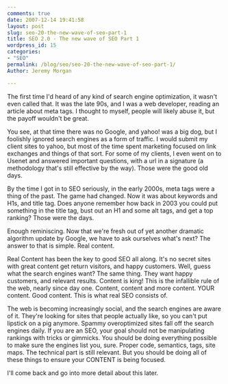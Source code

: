 ```yaml
---
comments: true
date: 2007-12-14 19:41:58
layout: post
slug: seo-20-the-new-wave-of-seo-part-1
title: SEO 2.0 - The new wave of SEO Part 1
wordpress_id: 15
categories:
- "SEO"
permalink: /blog/seo/seo-20-the-new-wave-of-seo-part-1/
Author: Jeremy Morgan

---
```


The first time I'd heard of any kind of search engine optimization, it wasn't even called that. It was the late 90s, and I was a web developer, reading an article about meta tags.  I thought to myself, people will likely abuse it, but the payoff wouldn't be great.

You see, at that time there was no Google, and yahoo! was a big dog, but I foolishly ignored search engines as a form of traffic. I would submit my client sites to yahoo, but most of the time spent marketing focused on link exchanges and things of that sort. For some of my clients, I even went on to Usenet and answered important questions, with a url in a signature (a methodology that's still effective by the way).  Those were the good old days.

By the time I got in to SEO seriously, in the early 2000s, meta tags were a thing of the past. The game had changed. Now it was about keywords and H1s, and title tag. Does anyone remember how back in 2003 you could put something in the title tag, bust out an H1 and some alt tags, and get a top ranking? Those were the days.

Enough reminiscing. Now that we're fresh out of yet another dramatic algorithm update by Google, we have to ask ourselves what's next? The answer to that is simple. Real content.

Real Content has been the key to good SEO all along. It's no secret sites with great content get return visitors, and happy customers. Well, guess what the search engines want?  The same thing. They want happy customers, and relevant results. Content is king! This is the infallible rule of the web, nearly since day one. Content, content and more content. YOUR content. Good content. This is what real SEO consists of.

The web is becoming increasingly social, and the search engines are aware of it. They're  looking for sites that people actually like, so you can't put lipstick on a pig anymore. Spammy overoptimized sites fall off the search engines daily. If you are an SEO, your goal should not be manipulating rankings with tricks or gimmicks. You should be doing everything possible to make sure the engines list you, sure. Proper code, semantics, tags, site maps. The technical part is still relevant. But you should be doing all of these things to ensure your CONTENT is being focused.

I'll come back and go into more detail about this later.
